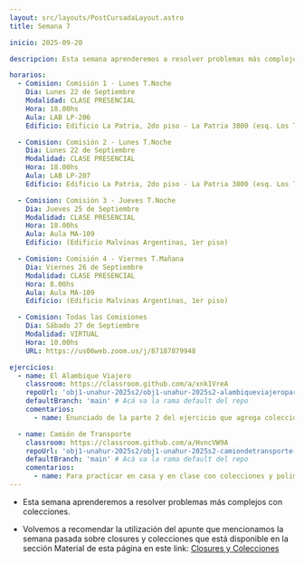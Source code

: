 ```yaml
---
layout: src/layouts/PostCursadaLayout.astro
title: Semana 7

inicio: 2025-09-20

descripcion: Esta semana aprenderemos a resolver problemas más complejos con colecciones.

horarios:
  - Comision: Comisión 1 - Lunes T.Noche
    Dia: Lunes 22 de Septiembre
    Modalidad: CLASE PRESENCIAL
    Hora: 18.00hs
    Aula: LAB LP-206
    Edificio: Edificio La Patria, 2do piso - La Patria 3800 (esq. Los Toldos)

  - Comision: Comisión 2 - Lunes T.Noche
    Dia: Lunes 22 de Septiembre
    Modalidad: CLASE PRESENCIAL
    Hora: 18.00hs
    Aula: LAB LP-207
    Edificio: Edificio La Patria, 2do piso - La Patria 3800 (esq. Los Toldos)

  - Comision: Comisión 3 - Jueves T.Noche
    Dia: Jueves 25 de Septiembre
    Modalidad: CLASE PRESENCIAL
    Hora: 18.00hs
    Aula: Aula MA-109
    Edificio: (Edificio Malvinas Argentinas, 1er piso)

  - Comision: Comisión 4 - Viernes T.Mañana
    Dia: Viernes 26 de Septiembre
    Modalidad: CLASE PRESENCIAL
    Hora: 8.00hs
    Aula: Aula MA-109
    Edificio: (Edificio Malvinas Argentinas, 1er piso)

  - Comision: Todas las Comisiones
    Dia: Sábado 27 de Septiembre
    Modalidad: VIRTUAL
    Hora: 10.00hs
    URL: https://us06web.zoom.us/j/87187879948

ejercicios:
  - name: El Alambique Viajero
    classroom: https://classroom.github.com/a/xnk1VreA
    repoUrl: 'obj1-unahur-2025s2/obj1-unahur-2025s2-alambiqueviajeroparte2-alambiqueViajeroParte2' # Acá va la URL del repo sin el "https://github.com/"
    defaultBranch: 'main' # Acá va la rama default del repo
    comentarios:
      - name: Enunciado de la parte 2 del ejercicio que agrega colecciones. Ya trae la solución de parte 1.

  - name: Camión de Transporte
    classroom: https://classroom.github.com/a/HvncVW9A
    repoUrl: 'obj1-unahur-2025s2/obj1-unahur-2025s2-camiondetransporte-camionDeTransporte' # Acá va la URL del repo sin el "https://github.com/"
    defaultBranch: 'main' # Acá va la rama default del repo
    comentarios:
      - name: Para practicar en casa y en clase con colecciones y polimorfismo.
---
```


- Esta semana aprenderemos a resolver problemas más complejos con colecciones.

- Volvemos a recomendar la utilización del apunte que mencionamos la semana pasada sobre closures y colecciones que está disponible en la sección Material de esta página en este link:
  <a href="https://objetos1wollokunq.gitlab.io/material/guia-colecciones-basicas.pdf" target="_blank">Closures y Colecciones</a>
